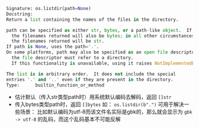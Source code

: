 
```python
Signature: os.listdir(path=None)
Docstring:
Return a list containing the names of the files in the directory.

path can be specified as either str, bytes, or a path-like object.  If path is bytes,
  the filenames returned will also be bytes; in all other circumstances
  the filenames returned will be str.
If path is None, uses the path='.'.
On some platforms, path may also be specified as an open file descriptor;\
  the file descriptor must refer to a directory.
  If this functionality is unavailable, using it raises NotImplementedError.

The list is in arbitrary order.  It does not include the special
entries '.' and '..' even if they are present in the directory.
Type:      builtin_function_or_method
```

* 估计默认（传入str类型path时）用系统默认编码去解码，返回 `[]str`
* 传入bytes类型path时，返回 `[]bytes`
  如： `os.listdir(b".")`
  可用于解决一些场景： 比如默认编码为utf-8而该文件名实际是gbk的，那么就会显示为 `gbk -> utf-8` 的乱码，而这个乱码基本不可能反解